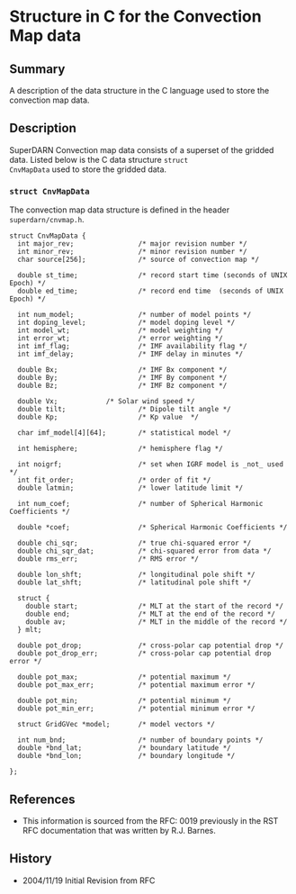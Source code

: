 <!--
(C) copyright 2020 VT SuperDARN, Virginia Polytechnic Institute & State University
author: Kevin Sterne
-->

# Structure in C for the Convection Map data

## Summary

A description of the data structure in the C language used to store the convection map data.

## Description

SuperDARN Convection map data consists of a superset of the gridded data. Listed below is the C data structure <code>struct CnvMapData</code> used to store the gridded data.

### `struct CnvMapData`

The convection map data structure is defined in the header <code>superdarn/cnvmap.h</code>.
```
struct CnvMapData {
  int major_rev;                /* major revision number */
  int minor_rev;                /* minor revision number */
  char source[256];             /* source of convection map */

  double st_time;               /* record start time (seconds of UNIX Epoch) */
  double ed_time;               /* record end time  (seconds of UNIX Epoch) */

  int num_model;                /* number of model points */
  int doping_level;             /* model doping level */
  int model_wt;                 /* model weighting */
  int error_wt;                 /* error weighting */
  int imf_flag;                 /* IMF availability flag */
  int imf_delay;                /* IMF delay in minutes */
  
  double Bx;                    /* IMF Bx component */
  double By;                    /* IMF By component */
  double Bz;                    /* IMF Bz component */

  double Vx;			/* Solar wind speed */
  double tilt;                  /* Dipole tilt angle */
  double Kp;                    /* Kp value  */
  
  char imf_model[4][64];        /* statistical model */
   
  int hemisphere;               /* hemisphere flag */

  int noigrf;                   /* set when IGRF model is _not_ used */
  int fit_order;                /* order of fit */
  double latmin;                /* lower latitude limit */
   
  int num_coef;                 /* number of Spherical Harmonic Coefficients */

  double *coef;                 /* Spherical Harmonic Coefficients */

  double chi_sqr;               /* true chi-squared error */
  double chi_sqr_dat;           /* chi-squared error from data */
  double rms_err;               /* RMS error */
  
  double lon_shft;              /* longitudinal pole shift */
  double lat_shft;              /* latitudinal pole shift */

  struct {
    double start;               /* MLT at the start of the record */
    double end;                 /* MLT at the end of the record */
    double av;                  /* MLT in the middle of the record */ 
  } mlt;

  double pot_drop;              /* cross-polar cap potential drop */
  double pot_drop_err;          /* cross-polar cap potential drop error */

  double pot_max;               /* potential maximum */
  double pot_max_err;           /* potential maximum error */

  double pot_min;               /* potential minimum */
  double pot_min_err;           /* potential minimum error */ 

  struct GridGVec *model;       /* model vectors */

  int num_bnd;                  /* number of boundary points */
  double *bnd_lat;              /* boundary latitude */
  double *bnd_lon;              /* boundary longitude */

};
```

## References

- This information is sourced from the RFC: 0019 previously in the RST RFC documentation that was written by R.J. Barnes.

## History

- 2004/11/19  Initial Revision from RFC

